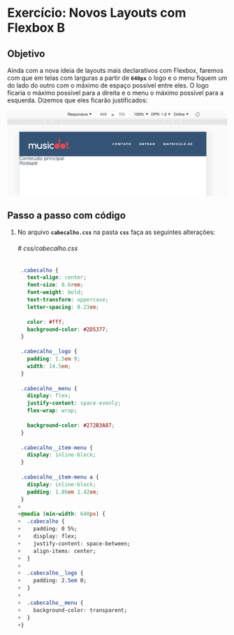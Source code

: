 # Exercício: Novos Layouts com Flexbox B

## Objetivo
      
Ainda com a nova ideia de layouts mais declarativos com Flexbox, faremos com que em telas com larguras a partir de **`640px`**  o logo e o menu fiquem um do lado do outro com o máximo de espaço possível entre eles. O logo ficaria o máximo possível para a direita e o menu o máximo possível para a esquerda. Dizemos que eles ficarão justificados:

![Logo e menu alinhados e justificados na horizontal {w=45}](assets/images/20-home__cabecalho--introNovosLayoutsComFlexbox-B/20-home__cabecalho--introNovosLayoutsComFlexbox-B_2020-02-26-12-59-59.png)

## Passo a passo com código

1. No arquivo **`cabecalho.css`** na pasta **`css`** faça as seguintes alterações:

    ###### # css/cabecalho.css
    ```css
     .cabecalho {
       text-align: center;
       font-size: 0.6rem;
       font-weight: bold;
       text-transform: uppercase;
       letter-spacing: 0.23em;
     
       color: #fff;
       background-color: #2D5377;
     }
     
     .cabecalho__logo {
       padding: 1.5em 0;
       width: 14.5em;
     }
     
     .cabecalho__menu {
       display: flex;
       justify-content: space-evenly;
       flex-wrap: wrap;
     
       background-color: #272B3A87;
     }
     
     .cabecalho__item-menu {
       display: inline-block;
     }
     
     .cabecalho__item-menu a {
       display: inline-block;
       padding: 1.86em 1.42em;
     }
    +
    +@media (min-width: 640px) {
    +  .cabecalho {
    +    padding: 0 5%;
    +    display: flex;
    +    justify-content: space-between;
    +    align-items: center;
    +  }
    +
    +  .cabecalho__logo {
    +    padding: 2.5em 0;
    +  }
    +
    +  .cabecalho__menu {
    +    background-color: transparent; 
    +  }
    +}
    ```
